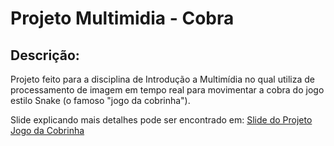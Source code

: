 # Projeto Multimidia - Cobra

## Descrição:
Projeto feito para a disciplina de Introdução a Multimídia no qual utiliza de processamento de imagem em tempo real para movimentar a cobra do jogo estilo Snake (o famoso "jogo da cobrinha").

Slide explicando mais detalhes pode ser encontrado em: [Slide do Projeto Jogo da Cobrinha](https://github.com/almeriindo/Projeto-Multimidia---Cobra/blob/main/Projeto%20Multimidia%20-%20Mexe%20a%20Cobra/Multimídia_MexeACobra.pptx)
